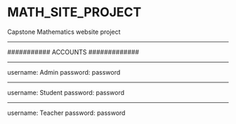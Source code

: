 # MATH_SITE_PROJECT
Capstone Mathematics website project


******************
########### ACCOUNTS #############  
******************  
username: Admin
password: password
******************
username: Student
password: password
*****************
username: Teacher
password: password
